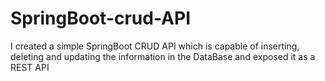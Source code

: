 # SpringBoot-crud-API
I created a simple SpringBoot CRUD API which is capable of inserting, deleting and updating the information in the DataBase and exposed it as a REST API 
